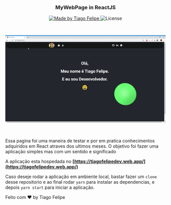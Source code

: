 <br/>
<h3 align="center">
  MyWebPage in ReactJS
</h3>

<p align="center">
  <a href="https://www.linkedin.com/in/tiago-felipe-sanches-vieira-457764139/r">
    <img alt="Made by Tiago Felipe" src="https://img.shields.io/badge/made%20by-Tiago%20Felipe-%2304D361">
  </a>

  <img alt="License" src="https://img.shields.io/badge/license-MIT-%2304D361">
</p>

<br/>

![Aplication Demo](demo/demo.gif)

<br/>

<p>Essa pagina foi uma maneira de testar e por em pratica conhecimentos adquiridos em React atraves dos ultimos meses. O objetivo foi fazer uma aplicação simples mas com um sentido e significado<p/>

A aplicação esta hospedada no **[https://tiagofelipedev.web.app/](https://tiagofelipedev.web.app/)**

Caso deseje rodar a aplicação em ambiente local, bastar fazer um `clone` desse repositorio e ao final rodar `yarn` para instalar as dependencias, e depois `yarn start` para iniciar a aplicação.


Feito com ❤️ by Tiago Felipe


